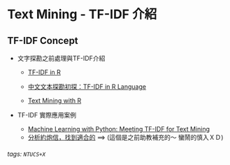 # Text Mining - TF-IDF 介紹

## TF-IDF Concept

* 文字探勘之前處理與TF-IDF介紹
    * [TF-IDF in R](http://www.cc.ntu.edu.tw/chinese/epaper/0031/20141220_3103.html)

    * [中文文本探勘初探：TF-IDF in R Language](http://mropengate.blogspot.tw/2016/04/tf-idf-in-r-language.html)

    * [Text Mining with R](https://www.tidytextmining.com/tfidf.html#the-bind_tf_idf-function)

* TF-IDF 實際應用案例

    * [Machine Learning with Python: Meeting TF-IDF for Text Mining](http://aimotion.blogspot.tw/2011/12/machine-learning-with-python-meeting-tf.html)
    * [分析約炮信，找到適合的](https://www.ptt.cc/bbs/sex/M.1467099969.A.1D1.html)  ==> (這個是之前助教補充的～ 蠻鬧的慎入ＸＤ)
###### tags: `NTUCS+X`